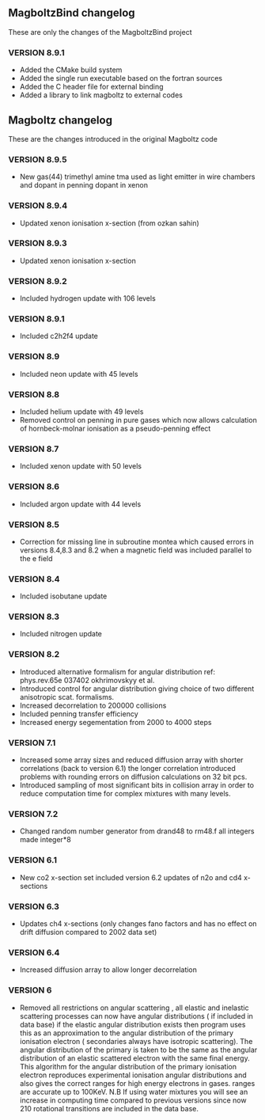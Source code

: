 ## MagboltzBind changelog
These are only the changes of the MagboltzBind project

### VERSION 8.9.1
* Added the CMake build system
* Added the single run executable based on the fortran sources
* Added the C header file for external binding
* Added a library to link magboltz to external codes

## Magboltz changelog
These are the changes introduced in the original Magboltz code

### VERSION 8.9.5
* New gas(44) trimethyl amine tma used as light emitter in wire chambers and dopant in penning dopant in xenon

### VERSION 8.9.4
* Updated xenon ionisation x-section (from ozkan sahin)

### VERSION 8.9.3 
* Updated xenon ionisation x-section

### VERSION 8.9.2
* Included hydrogen update with 106 levels

### VERSION 8.9.1
* Included c2h2f4 update

### VERSION 8.9 
* Included neon update with 45 levels

### VERSION 8.8 
* Included helium update with 49 levels
* Removed control on penning in pure gases which now allows calculation of hornbeck-molnar ionisation as a pseudo-penning effect

### VERSION 8.7
* Included xenon update with 50 levels

### VERSION 8.6 
* Included argon update with 44 levels

### VERSION 8.5 
* Correction for missing line in subroutine montea which caused errors in versions 8.4,8.3 and 8.2 when a magnetic field was included parallel to the e field

### VERSION 8.4 
* Included isobutane update

### VERSION 8.3 
* Included nitrogen update
 
 ### VERSION 8.2 
 * Introduced alternative formalism for angular distribution ref: phys.rev.65e 037402 okhrimovskyy et al.
 * Introduced control for angular distribution giving choice of two different anisotropic scat. formalisms.
* Increased decorrelation to  200000 collisions
* Included penning transfer efficiency
* Increased energy segementation from 2000 to 4000 steps

### VERSION 7.1
* Increased some array sizes and reduced diffusion array with shorter correlations (back to version 6.1) the longer correlation introduced problems with rounding errors on diffusion calculations on 32 bit pcs.
* Introduced sampling of most significant bits in collision array in order to reduce computation time for complex mixtures with many levels.

### VERSION 7.2
* Changed random number generator from drand48 to rm48.f all integers made integer*8
  
### VERSION 6.1 
* New co2 x-section set included version 6.2 updates of n2o and cd4 x-sections

### VERSION 6.3 
* Updates ch4 x-sections (only changes fano factors and has no effect on drift diffusion compared to 2002 data set)

### VERSION 6.4
* Increased diffusion array to allow longer decorrelation

### VERSION 6
* Removed all restrictions on angular scattering , all elastic and inelastic scattering processes can now have angular distributions ( if included in data base) if the elastic angular distribution exists then program uses this as an approximation to the angular distribution of the primary ionisation electron ( secondaries always have isotropic scattering). The angular distribution of the primary is taken to be the same as the angular distribution of an elastic scattered electron with the same final energy. This algorithm for the angular distribution of the primary ionisation electron reproduces experimental ionisation angular distributions and also gives the correct ranges for high energy electrons in gases. ranges are accurate up to 100KeV. N.B  If using water mixtures you will see an increase in computing time compared to previous versions since now 210 rotational
transitions are included in the data base.